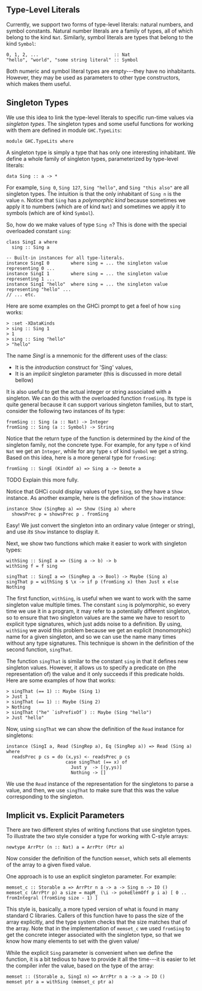 ## Type-Level Literals



Currently, we support two forms of type-level literals: natural numbers, and symbol constants.
Natural number literals are a family of types, all of which belong to the kind `Nat`.  Similarly,
symbol literals are types that belong to the kind `Symbol`:


```wiki
0, 1, 2, ...                            :: Nat
"hello", "world", "some string literal" :: Symbol
```


Both numeric and symbol literal types are empty---they have no inhabitants.  However, they may be
used as parameters to other type constructors, which makes them useful.


## Singleton Types



We use this idea to link the type-level literals to specific run-time values via *singleton types*.
The singleton types and some useful functions for working with them are defined in module `GHC.TypeLits`:


```wiki
module GHC.TypeLits where
```


A singleton type is simply a type that has only one interesting inhabitant.  We define a whole family
of singleton types, parameterized by type-level literals:


```wiki
data Sing :: a -> *
```


For example, `Sing 0`, `Sing 127`, `Sing "hello"`, and `Sing "this also"` are all
singleton types.  The intuition is that the only inhabitant of `Sing n` is the value `n`.  Notice
that `Sing` has a *polymorphic kind* because sometimes we apply it to numbers (which are of
kind `Nat`) and sometimes we apply it to symbols (which are of kind `Symbol`).



So, how do we make values of type `Sing n`?  This is done with
the special overloaded constant `sing`:


```wiki
class SingI a where
  sing :: Sing a

-- Built-in instances for all type-literals.
instance SingI 0        where sing = ... the singleton value representing 0 ...
instance SingI 1        where sing = ... the singleton value representing 1 ...
instance SingI "hello"  where sing = ... the singleton value representing "hello" ...
// ... etc.
```


Here are some examples on the GHCi prompt to get a feel of how `sing` works:


```wiki
> :set -XDataKinds
> sing :: Sing 1
> 1
> sing :: Sing "hello"
> "hello"
```


The name *SingI* is a mnemonic for the different uses of the class:


- It is the *introduction* construct for 'Sing' values,
- It is an *implicit* singleton parameter (this is discussed in more detail bellow)


It is also useful to get the actual integer or string associated with a singleton.
We can do this with the overloaded function `fromSing`.  Its type is quite general because
it can support various singleton families, but to start, consider the following two instances
of its type:


```wiki
fromSing :: Sing (a :: Nat) -> Integer
fromSing :: Sing (a :: Symbol) -> String
```


Notice that the return type of the function is determined by the *kind* of the
singleton family, not the concrete type.  For example, for any type `n` of
kind `Nat` we get an `Integer`, while for any type `s` of kind `Symbol` we get a
string.  Based on this idea, here is a more general type for `fromSing`:


```wiki
fromSing :: SingE (KindOf a) => Sing a -> Demote a
```


TODO Explain this more fully.



Notice that GHCi could display values of type `Sing`, so they have a `Show` instance.  As another example, here
is the definition of the `Show` instance:


```wiki
instance Show (SingRep a) => Show (Sing a) where
  showsPrec p = showsPrec p . fromSing
```


Easy! We just convert the singleton into an ordinary value (integer or string), and use *its* `Show` instance to display it.



Next, we show two functions which make it easier to work with singleton types:


```wiki
withSing :: SingI a => (Sing a -> b) -> b
withSing f = f sing

singThat :: SingI a => (SingRep a -> Bool) -> Maybe (Sing a)
singThat p = withSing $ \x -> if p (fromSing x) then Just x else Nothing
```


The first function, `withSing`, is useful when we want to work with the same singleton value multiple times.
The constant `sing` is polymorphic, so every time we use it in a program, it may refer to a potentially
different singleton, so to ensure that two singleton values are the same we have to resort to
explicit type signatures, which just adds noise to a definition.  By using, `withSing` we avoid this problem
because we get an explicit (monomorphic) name for a given singleton, and so we can use the name many times
without any type signatures.  This technique is shown in the definition of the second function, `singThat`.



The function `singThat` is similar to the constant `sing` in that it defines new singleton values. However,
it allows us to specify a predicate on (the representation of) the value and it only succeeds if this predicate
holds.  Here are some examples of how that works:


```wiki
> singThat (== 1) :: Maybe (Sing 1)
> Just 1
> singThat (== 1) :: Maybe (Sing 2)
> Nothing
> singThat ("he" `isPrefixOf`) :: Maybe (Sing "hello")
> Just "hello"
```


Now, using `singThat` we can show the definition of the `Read` instance for singletons:


```wiki
instance (SingI a, Read (SingRep a), Eq (SingRep a)) => Read (Sing a) where
  readsPrec p cs = do (x,ys) <- readsPrec p cs
                      case singThat (== x) of
                        Just y  -> [(y,ys)]
                        Nothing -> []
```


We use the `Read` instance of the representation for the singletons to parse a value,
and then, we use `singThat` to make sure that this was the value corresponding to
the singleton.


## Implicit vs. Explicit Parameters



There are two different styles of writing functions that use singleton types.
To illustrate the two style consider a type for working with C-style arrays:


```wiki
newtype ArrPtr (n :: Nat) a = ArrPtr (Ptr a)
```


Now consider the definition of the function `memset`, which sets all elements
of the array to a given fixed value.



One approach is to use an explicit singleton parameter.  For example:


```wiki
memset_c :: Storable a => ArrPtr n a -> a -> Sing n -> IO ()
memset_c (ArrPtr p) a size = mapM_ (\i -> pokeElemOff p i a) [ 0 .. fromIntegral (fromSing size - 1) ]
```


This style is, basically, a more typed version of what is found in many standard C libraries.
Callers of this function have to pass the size of the array explicitly, and the type system checks that the
size matches that of the array.  Note that in the implementation of `memset_c` we used `fromSing`
to get the concrete integer associated with the singleton type, so that we know how many elements
to set with the given value/



While the explicit `Sing` parameter is convenient when we define the function, it is a bit
tedious to have to provide it all the time---it is easier to let the compiler infer the value,
based on the type of the array:


```wiki
memset :: (Storable a, SingI n) => ArrPtr n a -> a -> IO ()
memset ptr a = withSing (memset_c ptr a)
```